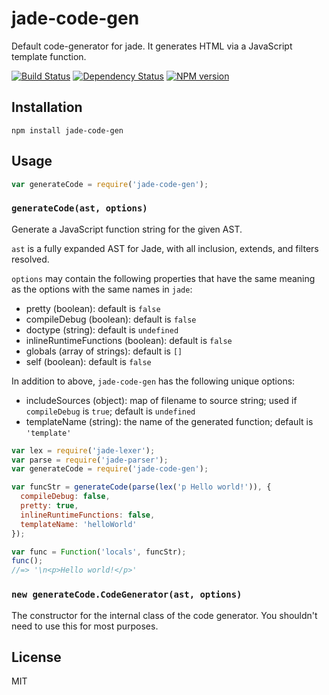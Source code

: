 # jade-code-gen

Default code-generator for jade.  It generates HTML via a JavaScript template function.

[![Build Status](https://img.shields.io/travis/jadejs/jade-code-gen/master.svg)](https://travis-ci.org/jadejs/jade-code-gen)
[![Dependency Status](https://img.shields.io/gemnasium/jadejs/jade-code-gen.svg)](https://gemnasium.com/jadejs/jade-code-gen)
[![NPM version](https://img.shields.io/npm/v/jade-code-gen.svg)](https://www.npmjs.org/package/jade-code-gen)

## Installation

    npm install jade-code-gen

## Usage

```js
var generateCode = require('jade-code-gen');
```

### `generateCode(ast, options)`

Generate a JavaScript function string for the given AST.

`ast` is a fully expanded AST for Jade, with all inclusion, extends, and filters resolved.

`options` may contain the following properties that have the same meaning as the options with the same names in `jade`:

 - pretty (boolean): default is `false`
 - compileDebug (boolean): default is `false`
 - doctype (string): default is `undefined`
 - inlineRuntimeFunctions (boolean): default is `false`
 - globals (array of strings): default is `[]`
 - self (boolean): default is `false`

In addition to above, `jade-code-gen` has the following unique options:

 - includeSources (object): map of filename to source string; used if `compileDebug` is `true`; default is `undefined`
 - templateName (string): the name of the generated function; default is `'template'`

```js
var lex = require('jade-lexer');
var parse = require('jade-parser');
var generateCode = require('jade-code-gen');

var funcStr = generateCode(parse(lex('p Hello world!')), {
  compileDebug: false,
  pretty: true,
  inlineRuntimeFunctions: false,
  templateName: 'helloWorld'
});

var func = Function('locals', funcStr);
func();
//=> '\n<p>Hello world!</p>'
```

### `new generateCode.CodeGenerator(ast, options)`

The constructor for the internal class of the code generator. You shouldn't need to use this for most purposes.

## License

  MIT
